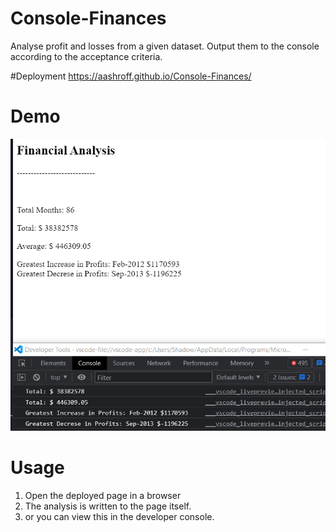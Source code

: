 # Console-Finances
Analyse profit and losses from a given dataset. Output them to the console according to the acceptance criteria.

#Deployment
https://aashroff.github.io/Console-Finances/

# Demo

![Alt text](assets/screenshot.PNG)

# Usage

1) Open the deployed page in a browser
2) The analysis is written to the page itself. 
3) or you can view this in the developer console.
